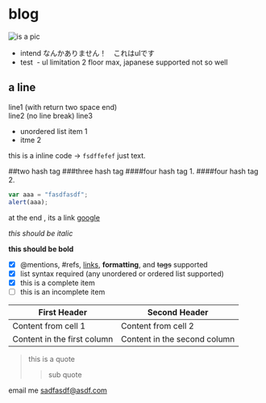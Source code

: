 # blog

![is a pic](img/its_a_pictrue.png)

- intend なんかありません！　これはulです
 - test
  - ul limitation 2 floor max, japanese supported not so well

a line
----

line1 (with return two space end)  
line2 (no line break)
line3

* unordered list item 1
* itme 2

this is a inline code -> `fsdffefef`  just text.

##two hash tag
###three hash tag
####four hash tag 1.
####four hash tag 2.

```javascript
var aaa = "fasdfasdf";
alert(aaa);
```

at the end , its a link [google](http://www.google.com)

*this should be italic*

**this should be bold**

- [x] @mentions, #refs, [links](), **formatting**, and <del>tags</del> supported
- [x] list syntax required (any unordered or ordered list supported)
- [x] this is a complete item
- [ ] this is an incomplete item

First Header | Second Header
------------ | -------------
Content from cell 1 | Content from cell 2
Content in the first column | Content in the second column


>this is a quote
>>sub quote

email me <sadfasdf@asdf.com>

